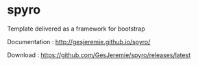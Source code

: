 spyro
=====

Template delivered as a framework for bootstrap

Documentation : http://gesjeremie.github.io/spyro/

Download : https://github.com/GesJeremie/spyro/releases/latest
